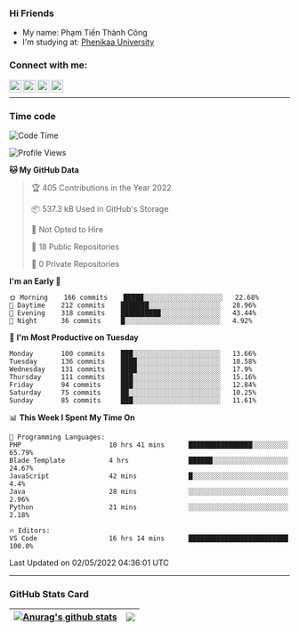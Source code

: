 ### Hi Friends

- My name: Phạm Tiến Thành Công
- I'm studying at: [Phenikaa University]


### Connect with me:
[<img align="left" alt="PhamTienThanhCong | Facebook" width="22px" src="https://upload.wikimedia.org/wikipedia/commons/thumb/1/16/Facebook-icon-1.png/640px-Facebook-icon-1.png" />][facebook]
[<img align="left" alt="PhamTienThanhCong | Zalo" width="22px" src="https://www.anphatpc.com.vn/template/anphat_2020v2/images/icon-zalo.jpg" />][zalo]
[<img align="left" alt="PhamTienThanhCong | LinkedIn" width="22px" src="https://cdn3.iconfinder.com/data/icons/inficons/512/linkedin.png" />][linkedin]
[<img align="left" alt="PhamTienThanhCong | tiktok" width="22px" src="https://cdn.worldvectorlogo.com/logos/tiktok-logo.svg" />][tiktok]

<br />

---

### Time code

<!--START_SECTION:waka-->
![Code Time](http://img.shields.io/badge/Code%20Time-297%20hrs%2014%20mins-blue)

![Profile Views](http://img.shields.io/badge/Profile%20Views-143-blue)

**🐱 My GitHub Data** 

> 🏆 405 Contributions in the Year 2022
 > 
> 📦 537.3 kB Used in GitHub's Storage 
 > 
> 🚫 Not Opted to Hire
 > 
> 📜 18 Public Repositories 
 > 
> 🔑 0 Private Repositories  
 > 
**I'm an Early 🐤** 

```text
🌞 Morning    166 commits    █████░░░░░░░░░░░░░░░░░░░░   22.68% 
🌆 Daytime    212 commits    ███████░░░░░░░░░░░░░░░░░░   28.96% 
🌃 Evening    318 commits    ██████████░░░░░░░░░░░░░░░   43.44% 
🌙 Night      36 commits     █░░░░░░░░░░░░░░░░░░░░░░░░   4.92%

```
📅 **I'm Most Productive on Tuesday** 

```text
Monday       100 commits    ███░░░░░░░░░░░░░░░░░░░░░░   13.66% 
Tuesday      136 commits    ████░░░░░░░░░░░░░░░░░░░░░   18.58% 
Wednesday    131 commits    ████░░░░░░░░░░░░░░░░░░░░░   17.9% 
Thursday     111 commits    ███░░░░░░░░░░░░░░░░░░░░░░   15.16% 
Friday       94 commits     ███░░░░░░░░░░░░░░░░░░░░░░   12.84% 
Saturday     75 commits     ██░░░░░░░░░░░░░░░░░░░░░░░   10.25% 
Sunday       85 commits     ███░░░░░░░░░░░░░░░░░░░░░░   11.61%

```


📊 **This Week I Spent My Time On** 

```text
💬 Programming Languages: 
PHP                      10 hrs 41 mins      ████████████████░░░░░░░░░   65.79% 
Blade Template           4 hrs               ██████░░░░░░░░░░░░░░░░░░░   24.67% 
JavaScript               42 mins             █░░░░░░░░░░░░░░░░░░░░░░░░   4.4% 
Java                     28 mins             ░░░░░░░░░░░░░░░░░░░░░░░░░   2.96% 
Python                   21 mins             ░░░░░░░░░░░░░░░░░░░░░░░░░   2.18%

🔥 Editors: 
VS Code                  16 hrs 14 mins      █████████████████████████   100.0%

```


 Last Updated on 02/05/2022 04:36:01 UTC
<!--END_SECTION:waka-->

---

### GitHub Stats Card

| <a href="https://github.com/phamtienthanhcong"><img align="center" src="https://github-readme-stats.vercel.app/api?username=PhamTienThanhCong&show_icons=true&include_all_commits=true&theme=buefy&hide_border=true&theme=ocean_dark" alt="Anurag's github stats" /></a> | <a href="https://github.com/phamtienthanhcong"><img align="center" src="https://github-readme-stats.vercel.app/api/top-langs/?username=PhamTienThanhCong&layout=compact&theme=buefy&hide_border=true&theme=ocean_dark" /></a> |
| ------------- | ------------- |

[Phenikaa University]: https://phenikaa-uni.edu.vn/vi
[facebook]: https://www.facebook.com/phamtienthanhcong
[linkedin]: https://linkedin.com/in/phamtienthanhcong
[zalo]: https://zalo.me/0396396332
[tiktok]: https://www.tiktok.com/@phamtienthanhcong
[web]: https://github.com/PhamTienThanhCong/web_dev
[min project]: https://github.com/PhamTienThanhCong/Project-Of-Web
[c and cpp]: https://github.com/PhamTienThanhCong/Code_C_and_Cpro
[python]: https://github.com/PhamTienThanhCong/Python_beginer
